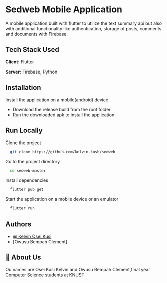 # Sedweb Mobile Application

A mobile application built with flutter to utilize the
text summary api but also with additional functionality like authentication,
storage of posts, comments and documents with Firebase.

## Tech Stack Used

**Client:** Flutter

**Server:** Firebase, Python

## Installation

Install the application on a mobile(android) device

- Download the release build from the root folder
- Run the downloaded apk to install the application

## Run Locally

Clone the project

```bash
  git clone https://github.com/kelvin-kush/sedweb
```

Go to the project directory

```bash
  cd sedweb-master
```

Install dependencies

```bash
  flutter pub get
```


Start the application on a mobile device or an emulator

```bash
  flutter run
```

## Authors

- [@ Kelvin Osei Kusi](https://github.com/kelvin-kush)
- [Owusu Bempah Clement]



## 🚀 About Us

Ou names are Osei Kusi Kelvin and Owusu Bempah Clement,final year Computer Science students at KNUST